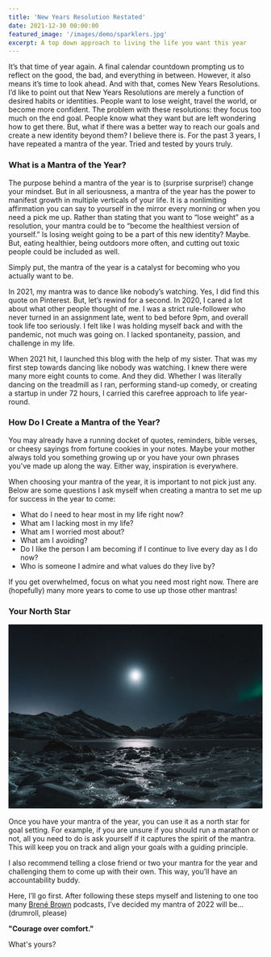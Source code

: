```yaml
---
title: 'New Years Resolution Restated'
date: 2021-12-30 00:00:00
featured_image: '/images/demo/sparklers.jpg'
excerpt: A top down approach to living the life you want this year
---
```


It’s that time of year again. A final calendar countdown prompting us to reflect on the good, the bad, and everything in between. However, it also means it’s time to look ahead. And with that, comes New Years Resolutions. I’d like to point out that New Years Resolutions are merely a function of desired habits or identities. People want to lose weight, travel the world, or become more confident. The problem with these resolutions: they focus too much on the end goal. People know what they want but are left wondering how to get there. But, what if there was a better way to reach our goals and create a new identity beyond them? I believe there is. For the past 3 years, I have repeated a mantra of the year. Tried and tested by yours truly. 



### What is a Mantra of the Year?



The purpose behind a mantra of the year is to (surprise surprise!) change your mindset. But in all seriousness, a mantra of the year has the power to manifest growth in multiple verticals of your life. It is a nonlimiting affirmation you can say to yourself in the mirror every morning or when you need a pick me up. Rather than stating that you want to “lose weight” as a resolution, your mantra could be to “become the healthiest version of yourself.” Is losing weight going to be a part of this new identity? Maybe. But, eating healthier, being outdoors more often, and cutting out toxic people could be included as well. 

Simply put, the mantra of the year is a catalyst for becoming who you actually want to be.

In 2021, my mantra was to dance like nobody’s watching. Yes, I did find this quote on Pinterest. But, let’s rewind for a second. In 2020, I cared a lot about what other people thought of me. I was a strict rule-follower who never turned in an assignment late, went to bed before 9pm, and overall took life too seriously. I felt like I was holding myself back and with the pandemic, not much was going on. I lacked spontaneity, passion, and challenge in my life. 

When 2021 hit, I launched this blog with the help of my sister. That was my first step towards dancing like nobody was watching. I knew there were many more eight counts to come. And they did. Whether I was literally dancing on the treadmill as I ran, performing stand-up comedy, or creating a startup in under 72 hours, I carried this carefree approach to life year-round.


### How Do I Create a Mantra of the Year?

You may already have a running docket of quotes, reminders, bible verses, or cheesy sayings from fortune cookies in your notes. Maybe your mother always told you something growing up or you have your own phrases you've made up along the way. Either way, inspiration is everywhere. 

When choosing your mantra of the year, it is important to not pick just any. Below are some questions I ask myself when creating a mantra to set me up for success in the year to come:

* What do I need to hear most in my life right now?
* What am I lacking most in my life?
* What am I worried most about?
* What am I avoiding?
* Do I like the person I am becoming if I continue to live every day as I do now?
* Who is someone I admire and what values do they live by?

If you get overwhelmed, focus on what you need most right now. There are (hopefully) many more years to come to use up those other mantras!


### Your North Star

![](/images/demo/bright-north-star.jpg)

Once you have your mantra of the year, you can use it as a north star for goal setting. For example, if you are unsure if you should run a marathon or not, all you need to do is ask yourself if it captures the spirit of the mantra. This will keep you on track and align your goals with a guiding principle.

I also recommend telling a close friend or two your mantra for the year and challenging them to come up with their own. This way, you’ll have an accountability buddy. 

Here, I’ll go first. After following these steps myself and listening to one too many [Brené Brown](https://brenebrown.com) podcasts, I’ve decided my mantra of 2022 will be... (drumroll, please)

**"Courage over comfort."**

What's yours?



